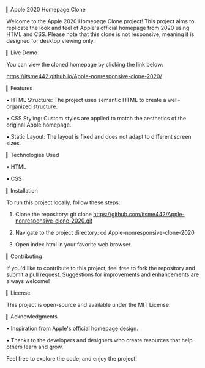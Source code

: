 ▎Apple 2020 Homepage Clone

Welcome to the Apple 2020 Homepage Clone project! This project aims to replicate the look and feel of Apple's official homepage from 2020 using HTML and CSS. Please note that this clone is not responsive, meaning it is designed for desktop viewing only.

▎Live Demo

You can view the cloned homepage by clicking the link below:

https://itsme442.github.io/Apple-nonresponsive-clone-2020/

▎Features

• HTML Structure: The project uses semantic HTML to create a well-organized structure.

• CSS Styling: Custom styles are applied to match the aesthetics of the original Apple homepage.

• Static Layout: The layout is fixed and does not adapt to different screen sizes.

▎Technologies Used

• HTML

• CSS

▎Installation

To run this project locally, follow these steps:

1. Clone the repository:
      git clone https://github.com/itsme442/Apple-nonresponsive-clone-2020.git
   

2. Navigate to the project directory:
      cd Apple-nonresponsive-clone-2020
   

3. Open index.html in your favorite web browser.

▎Contributing

If you'd like to contribute to this project, feel free to fork the repository and submit a pull request. Suggestions for improvements and enhancements are always welcome!

▎License

This project is open-source and available under the MIT License.

▎Acknowledgments

• Inspiration from Apple's official homepage design.

• Thanks to the developers and designers who create resources that help others learn and grow.

Feel free to explore the code, and enjoy the project!
